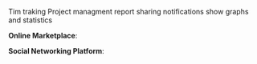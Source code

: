 Tim traking 
Project managment
report sharing
notifications
show graphs and statistics





**Online Marketplace**:





**Social Networking Platform**:

